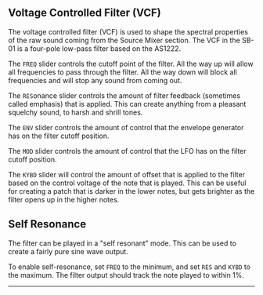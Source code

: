 ## Voltage Controlled Filter (VCF)

The voltage controlled filter (VCF) is used to shape the spectral properties of the raw sound coming from the Source Mixer section. The VCF in the SB-01 is a four-pole low-pass filter based on the AS1222.

The `FREQ` slider controls the cutoff point of the filter. All the way up will allow all frequencies to pass through the filter. All the way down will block all frequencies and will stop any sound from coming out.

The `RES`onance slider controls the amount of filter feedback (sometimes called emphasis) that is applied. This can create anything from a pleasant squelchy sound, to harsh and shrill tones.

The `ENV` slider controls the amount of control that the envelope generator has on the filter cutoff position.

The `MOD` slider controls the amount of control that the LFO has on the filter cutoff position.

The `KYBD` slider will control the amount of offset that is applied to the filter based on the control voltage of the note that is played. This can be useful for creating a patch that is darker in the lower notes, but gets brighter as the filter opens up in the higher notes.

## Self Resonance

The filter can be played in a "self resonant" mode. This can be used to create a fairly pure sine wave output.

To enable self-resonance, set `FREQ` to the minimum, and set `RES` and `KYBD` to the maximum. The filter output should track the note played to within 1%.

---

